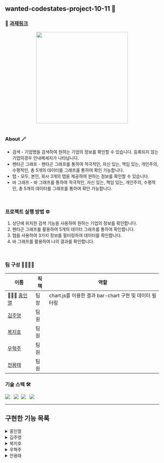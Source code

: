 <br />

## wanted-codestates-project-10-11 🌈

### 📎 [과제링크](https://flamboyant-borg-cf3d11.netlify.app/)

<div align="center">
<img width="300px" src="https://user-images.githubusercontent.com/87487161/156356350-9cd8432b-fd26-49fe-9877-5b2354c82a58.gif"/>
</div>
<br />

### About 🪄

- 검색 - 기업명을 검색하여 원하는 기업의 정보를 확인할 수 있습니다. 등록되지 않는 기업의경우 안내메세지가 나타납니다.
- 펜타곤 그래프 - 펜타곤 그래프를 통하여 적극적인, 자신 있는, 책임 있는, 개인주의, 수평적인, 총 5개의 데이터를 그래프를 통하여 확인 가능합니다.
- 탭 - 모두, 본인, 회사 3개의 탭을 제공하여 원하는 정보를 확인할 수 있습니다.
- 바 그래프 - 바 그래프를 통하여 적극적인, 자신 있는, 책임 있는, 개인주의, 수평적인, 총 5개의 데이터를 그래프를 통하여 확인 가능합니다.

<br />

### 프로젝트 실행 방법 ⚙️

1. 상단에 위치한 검색 기능을 사용하여 원하는 기업의 정보를 확인합니다.
2. 펜타곤 그래프를 활용하여 5개의 데이터 그래프를 통하여 확인합니다.
3. 탭을 사용하여 3가지 정보를 필터링하여 데이터를 확인합니다.
4. 바 그래프를 활용하여 나의 결과를 확인합니다.



<br />

### 팀 구성 👨‍👨‍👧‍👧

| 이름                                   | 직책 | 역할                                           |
| ------------------------------------ | ---- | ------------------------------------------------ |
|🏄🏻‍♂️ [홍인열](https://github.com/hinyc)      | 팀장 | chart.js를 이용한 결과 bar-chart 구현 및 데이터 필터링    |
|[김주영](https://github.com/juo1221)    | 팀원 |                                                   |
|[복지호](https://github.com/Jiho31)     | 팀원 |                                                   |
|[우혁주](https://github.com/Space-Belt) | 팀원 |                                                   |
|[전용태](https://github.com/yong313)    | 팀원 |                                                   |
### 기술 스텍 🛠

<img src="https://img.shields.io/badge/Vue-35485e?style=flat-round&logo=vue.js&logoColor=41b783"/></a> &nbsp;
<img src="https://img.shields.io/badge/HTML5-35485e?style=flat-round&logo=HTML5&logoColor=ea6129"/></a>&nbsp;
<img src="https://img.shields.io/badge/CSS-35485e?style=flat-round&logo=CSS3&logoColor=28a4d8"/></a> &nbsp;
<img src="https://img.shields.io/badge/Vue--Chart.js-35485e?style=flat-round&logo=Axios&logoColor=CA4245"/></a> &nbsp;

---
## 구현한 기능 목록
<details>
  <summary>홍인열</summary>
  <ul>
   <li> vue-chart.js를 이용한 bar-chart구현</li>
   <li> 선택한 기업에 따른 기업 데이터 결과 보여주는 기능 구현</li>
   <li> 탭 선택에 따라 데이터 필터링 기능</li>
  </ul>
</details>
<details>
  <summary>김주영</summary>
  -그래프
</details>
<details>
  <summary>복지호</summary>
  -그래프
</details>
<details>
  <summary>우혁주</summary>
  -그래프
</details>
<details>
  <summary>전용태</summary>
  -그래프
</details>


<br />
